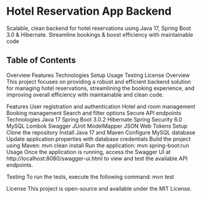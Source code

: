 # Hotel Reservation App Backend

Scalable, clean backend for hotel reservations using Java 17, Spring Boot 3.0 &amp; Hibernate. Streamline bookings &amp; boost efficiency with maintainable code

## Table of Contents
Overview
Features
Technologies
Setup
Usage
Testing
License
Overview
This project focuses on providing a robust and efficient backend solution for managing hotel reservations, streamlining the booking experience, and improving overall efficiency with maintainable and clean code.

Features
User registration and authentication
Hotel and room management
Booking management
Search and filter options
Secure API endpoints
Technologies
Java 17
Spring Boot 3.0.2
Hibernate
Spring Security 6.0
MySQL
Lombok
Swagger
JUnit
ModelMapper
JSON Web Tokens
Setup
Clone the repository
Install Java 17 and Maven
Configure MySQL database
Update application.properties with database credentials
Build the project using Maven: mvn clean install
Run the application: mvn spring-boot:run
Usage
Once the application is running, access the Swagger UI at http://localhost:8080/swagger-ui.html to view and test the available API endpoints.

Testing
To run the tests, execute the following command: mvn test

License
This project is open-source and available under the MIT License.

